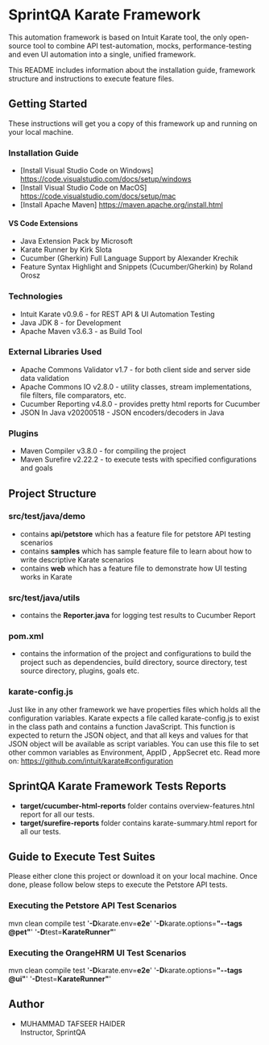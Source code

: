 # SprintQA Karate Framework

This automation framework is based on Intuit Karate tool, the only open-source tool to combine API test-automation, mocks, performance-testing and even UI automation into a single, unified framework. 

This README includes information about the installation guide, framework structure and instructions to execute feature files.

## Getting Started

These instructions will get you a copy of this framework up and running on your local machine.

### Installation Guide

* [Install Visual Studio Code on Windows] https://code.visualstudio.com/docs/setup/windows 
* [Install Visual Studio Code on MacOS] https://code.visualstudio.com/docs/setup/mac  
* [Install Apache Maven] https://maven.apache.org/install.html

#### VS Code Extensions

* Java Extension Pack by Microsoft
* Karate Runner by Kirk Slota
* Cucumber (Gherkin) Full Language Support by Alexander Krechik
* Feature Syntax Highlight and Snippets (Cucumber/Gherkin) by Roland Orosz

### Technologies

* Intuit Karate v0.9.6 - for REST API & UI Automation Testing  
* Java JDK 8 - for Development   
* Apache Maven v3.6.3 - as Build Tool   

### External Libraries Used

* Apache Commons Validator v1.7 - for both client side and server side data validation  
* Apache Commons IO v2.8.0 - utility classes, stream implementations, file filters, file comparators, etc.
* Cucumber Reporting v4.8.0 - provides pretty html reports for Cucumber
* JSON In Java v20200518 - JSON encoders/decoders in Java

### Plugins

* Maven Compiler v3.8.0 - for compiling the project   
* Maven Surefire v2.22.2 - to execute tests with specified configurations and goals   

## Project Structure

### src/test/java/demo

- contains **api/petstore** which has a feature file for petstore API testing scenarios
- contains **samples** which has sample feature file to learn about how to write descriptive Karate scenarios
- contains **web** which has a feature file to demonstrate how UI testing works in Karate   

### src/test/java/utils

- contains the **Reporter.java** for logging test results to Cucumber Report 

### pom.xml 

- contains the information of the project and configurations to build the project such as dependencies, build directory, source directory, test source directory, plugins, goals etc.  

### karate-config.js  

Just like in any other framework we have properties files which holds all the configuration variables. Karate expects a file called karate-config.js to exist in the class path and contains a function JavaScript. This function is expected to return the JSON object, and that all keys and values for that JSON object will be available as script variables. You can use this file to set other common variables as Environment, AppID , AppSecret etc.
Read more on: https://github.com/intuit/karate#configuration


## SprintQA Karate Framework Tests Reports

- **target/cucumber-html-reports** folder contains overview-features.htnl report for all our tests.
- **target/surefire-reports** folder contains karate-summary.html report for all our tests.     

## Guide to Execute Test Suites

Please either clone this project or download it on your local machine. Once done, please follow below steps to execute the Petstore API tests.   

### Executing the Petstore API Test Scenarios

mvn clean compile test '**-D**karate.env=**e2e**' '**-D**karate.options=**"--tags @pet"**' '**-D**test=**KarateRunner"**' 

### Executing the OrangeHRM UI Test Scenarios

mvn clean compile test '**-D**karate.env=**e2e**' '**-D**karate.options=**"--tags @ui"**' '**-D**test=**KarateRunner"**' 

## Author

* MUHAMMAD TAFSEER HAIDER    
  Instructor, SprintQA
